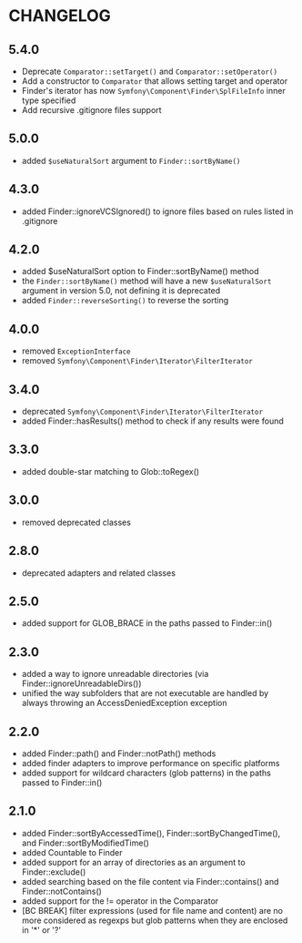 CHANGELOG
=========

5.4.0
-----

* Deprecate `Comparator::setTarget()` and `Comparator::setOperator()`
* Add a constructor to `Comparator` that allows setting target and operator
* Finder's iterator has now `Symfony\Component\Finder\SplFileInfo` inner type specified
* Add recursive .gitignore files support

5.0.0
-----

* added `$useNaturalSort` argument to `Finder::sortByName()`

4.3.0
-----

* added Finder::ignoreVCSIgnored() to ignore files based on rules listed in .gitignore

4.2.0
-----

* added $useNaturalSort option to Finder::sortByName() method
* the `Finder::sortByName()` method will have a new `$useNaturalSort`
  argument in version 5.0, not defining it is deprecated
* added `Finder::reverseSorting()` to reverse the sorting

4.0.0
-----

* removed `ExceptionInterface`
* removed `Symfony\Component\Finder\Iterator\FilterIterator`

3.4.0
-----

* deprecated `Symfony\Component\Finder\Iterator\FilterIterator`
* added Finder::hasResults() method to check if any results were found

3.3.0
-----

* added double-star matching to Glob::toRegex()

3.0.0
-----

* removed deprecated classes

2.8.0
-----

* deprecated adapters and related classes

2.5.0
-----

* added support for GLOB_BRACE in the paths passed to Finder::in()

2.3.0
-----

* added a way to ignore unreadable directories (via Finder::ignoreUnreadableDirs())
* unified the way subfolders that are not executable are handled by always throwing an AccessDeniedException exception

2.2.0
-----

* added Finder::path() and Finder::notPath() methods
* added finder adapters to improve performance on specific platforms
* added support for wildcard characters (glob patterns) in the paths passed
  to Finder::in()

2.1.0
-----

* added Finder::sortByAccessedTime(), Finder::sortByChangedTime(), and
  Finder::sortByModifiedTime()
* added Countable to Finder
* added support for an array of directories as an argument to
  Finder::exclude()
* added searching based on the file content via Finder::contains() and
  Finder::notContains()
* added support for the != operator in the Comparator
* [BC BREAK] filter expressions (used for file name and content) are no more
  considered as regexps but glob patterns when they are enclosed in '*' or '?'
